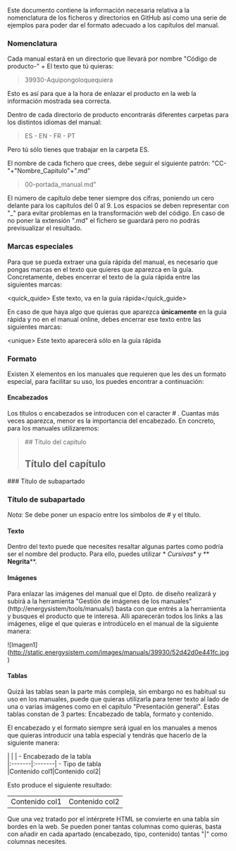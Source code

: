 Este documento contiene la información necesaria relativa a la nomenclatura de los ficheros y directorios en GitHub así como una serie de ejemplos para poder dar el formato adecuado a los capítulos del manual.

### Nomenclatura

Cada manual estará en un directorio que llevará por nombre "Código de producto-" + El texto que tú quieras:

>39930-Aquipongoloquequiera

Esto es así para que a la hora de enlazar el producto en la web la información mostrada sea correcta.

Dentro de cada directorio de producto encontrarás diferentes carpetas para los distintos idiomas del manual:
>ES - EN - FR - PT

Pero tú sólo tienes que trabajar en la carpeta ES. 

El nombre de cada fichero que crees, debe seguir el siguiente patrón: "CC-"+"Nombre_Capitulo"+".md"
>00-portada_manual.md"

El número de capítulo debe tener siempre dos cifras, poniendo un cero delante para los capítulos del 0 al 9. Los espacios se deben representar con "_" para evitar problemas en la transformación web del código. En caso de no poner la extensión ".md" el fichero se guardará pero no podrás previsualizar el resultado. 

### Marcas especiales

Para que se pueda extraer una guía rápida del manual, es necesario que pongas marcas en el texto que quieres que aparezca en la guía. Concretamente, debes encerrar el texto de la guía rápida entre las siguientes marcas:
>
\<quick_quide> Este texto, va en la guía rápida\</quick_guide>

En caso de que haya algo que quieras que aparezca **únicamente** en la guia rápida y no en el manual online, debes encerrar ese texto entre las siguientes marcas:
>
\<unique> Este texto aparecerá sólo en la guía rápida</unique>

### Formato

Existen X elementos en los manuales que requieren que les des un formato especial, para facilitar su uso, los puedes encontrar a continuación:

#### Encabezados

Los títulos o encabezados se introducen con el caracter \# . Cuantas más veces aparezca, menor es la importancia del encabezado. En concreto, para los manuales utilizaremos:

> \#\# Título del capítulo  
>## Título del capítulo
\#\#\# Título de subapartado
### Título de subapartado

*Nota:* Se debe poner un espacio entre los símbolos de \# y el título.

#### Texto

Dentro del texto puede que necesites resaltar algunas partes como podría ser el nombre del producto. Para ello, puedes utilizar \* *Cursivas*\* y \*\* **Negrita**\*\*.

#### Imágenes

Para enlazar las imágenes del manual que el Dpto. de diseño realizará y subirá a la herramienta "Gestión de imágenes de los manuales" (http://energysistem/tools/manuals/) basta con que entrés a la herramienta y busques el producto que te interesa. Alli aparecerán todos los links a las imágenes, elige el que quieras e introdúcelo en el manual de la siguiente manera:

\!\[Imagen1](http://static.energysistem.com/images/manuals/39930/52d42d0e441fc.jpg)

#### Tablas

Quizá las tablas sean la parte más compleja, sin embargo no es habitual su uso en los manuales, puede que quieras utilizarla para tener texto al lado de una o varias imágenes como en el capítulo "Presentación general". Estas tablas constan de 3 partes: Encabezado de tabla, formato y contenido.

El encabezado y el formato siempre será igual en los manuales a menos que quieras introducir una tabla especial y tendrás que hacerlo de la siguiente manera:

|  |  |     - Encabezado de la tabla<br>
|:-------|:-------| - Tipo de tabla<br>
|Contenido col1|Contenido col2|

Esto produce el siguiente resultado:

|  |  |
|:-------|:-------|
|Contenido col1|Contenido col2|

Que una vez tratado por el intérprete HTML se convierte en una tabla sin bordes en la web. Se pueden poner tantas columnas como quieras, basta con añadir en cada apartado (encabezado, tipo, contenido) tantas "|" como columnas necesites.
